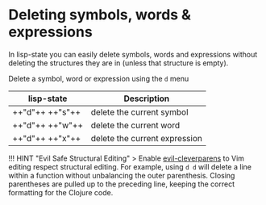 # Deleting symbols, words & expressions

In lisp-state you can easily delete symbols, words and expressions without deleting the structures they are in (unless that structure is empty).

Delete a symbol, word or expression using the `d` menu

| lisp-state      | Description                   |
|-----------------|-------------------------------|
| ++"d"++ ++"s"++ | delete the current symbol     |
| ++"d"++ ++"w"++ | delete the current word       |
| ++"d"++ ++"x"++ | delete the current expression |

<!--
> **TODO** Video of deleting symbols, words and expressions.
> Indicate what is classed as a symbol word or expression.
 -->

!!! HINT "Evil Safe Structural Editing"
    > Enable [evil-cleverparens](/install-spacemacs/evil-structural-editing.md) to Vim editing respect structural editing.  For example, using `d d` will delete a line within a function without unbalancing the outer parenthesis. Closing parentheses are pulled up to the preceding line, keeping the correct formatting for the Clojure code.
